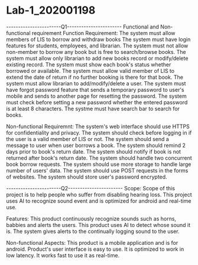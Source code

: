 # Lab-1_202001198
-----------------------Q1-----------------------
Functional and Non-functional requirement
Function Requirement:
The system must allow members of LIS to borrow and withdraw books
The system must have login features for students, employees, and librarian.
The system must not allow non-member to borrow any book but is free to search/browse books.
The system must allow only librarian to add new books record or modify/delete existing record.
The system must show each book's status whether borrowed or available.
The system must allow valid member of LIS to extend the date of return if no further booking is there for that book.
The system must allow librarian to add/modify/delete a user.
The system must have forgot password feature that sends a temporary password to user's mobile and sends to another page for resetting the password.
The system must check before setting a new password whether the entered password is at least 8 characters.
The systme must have search bar to search for books.

Non-functional Requiremnt:
The system's web interface should use HTTPS for confidentiality and privacy.
The system should check before logging in if the user is a valid member of LIS or not.
The system should send a message to user when user borrows a book.
The system should remind 2 days prior to book's return date.
The system should notify if book is not returned after book's return date.
The system should handle two concurrent book borrow requests.
The system should use more storage to handle large number of users' data.
The system should use POST requests in the forms of websites.
The system should store user's password encrypted.

-----------------------Q2-----------------------
Scope:
Scope of this project is to help people who suffer from disabling hearing loss.
This project uses AI to recognize sound event and is optimized for android and real-time use.

Features:
This product continuously recognize sounds such as horns, babbies and alerts the users.
This product uses AI to detect whose sound it is.
The system gives alerts to the continually logging sound to the user.

Non-functional Aspects:
This product is a mobile application and is for android.
Product's user interface is easy to use.
It is optimized to work in low latency.
It works fast to use it as real-time.
